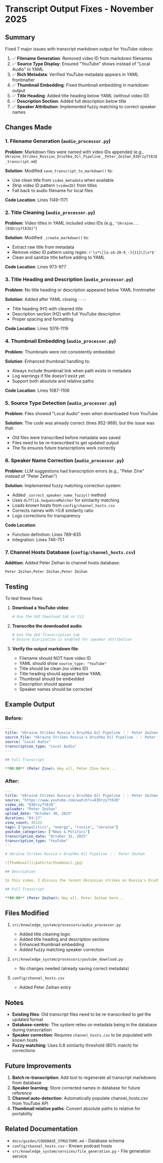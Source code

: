 # Transcript Output Fixes - November 2025

## Summary

Fixed 7 major issues with transcript markdown output for YouTube videos:

1. ✅ **Filename Generation**: Removed video ID from markdown filenames
2. ✅ **Source Type Display**: Ensured "YouTube" shows instead of "Local Audio" in YAML
3. ✅ **Rich Metadata**: Verified YouTube metadata appears in YAML frontmatter
4. ✅ **Thumbnail Embedding**: Fixed thumbnail embedding in markdown output
5. ✅ **Title Heading**: Added title heading below YAML (without video ID)
6. ✅ **Description Section**: Added full description below title
7. ✅ **Speaker Attribution**: Implemented fuzzy matching to correct speaker names

## Changes Made

### 1. Filename Generation (`audio_processor.py`)

**Problem**: Markdown files were named with video IDs appended (e.g., `Ukraine_Strikes_Russias_Druzhba_Oil_Pipeline__Peter_Zeihan_83Drzy7t8JQ_transcript.md`)

**Solution**: Modified `save_transcript_to_markdown()` to:
- Use clean title from `video_metadata` when available
- Strip video ID pattern `[videoID]` from titles
- Fall back to audio filename for local files

**Code Location**: Lines 1149-1171

### 2. Title Cleaning (`audio_processor.py`)

**Problem**: Video titles in YAML included video IDs (e.g., `"Ukraine... [83Drzy7t8JQ]"`)

**Solution**: Modified `_create_markdown()` to:
- Extract raw title from metadata
- Remove video ID pattern using regex: `r'\s*\[[a-zA-Z0-9_-]{11}\]\s*$'`
- Clean and sanitize title before adding to YAML

**Code Location**: Lines 973-977

### 3. Title Heading and Description (`audio_processor.py`)

**Problem**: No title heading or description appeared below YAML frontmatter

**Solution**: Added after YAML closing `---`:
- Title heading (H1) with cleaned title
- Description section (H2) with full YouTube description
- Proper spacing and formatting

**Code Location**: Lines 1078-1119

### 4. Thumbnail Embedding (`audio_processor.py`)

**Problem**: Thumbnails were not consistently embedded

**Solution**: Enhanced thumbnail handling to:
- Always include thumbnail link when path exists in metadata
- Log warnings if file doesn't exist yet
- Support both absolute and relative paths

**Code Location**: Lines 1087-1106

### 5. Source Type Detection (`audio_processor.py`)

**Problem**: Files showed "Local Audio" even when downloaded from YouTube

**Solution**: The code was already correct (lines 952-969), but the issue was that:
- Old files were transcribed before metadata was saved
- Files need to be re-transcribed to get updated output
- The fix ensures future transcriptions work correctly

### 6. Speaker Name Correction (`audio_processor.py`)

**Problem**: LLM suggestions had transcription errors (e.g., "Peter Zine" instead of "Peter Zeihan")

**Solution**: Implemented fuzzy matching correction system:
- Added `_correct_speaker_name_fuzzy()` method
- Uses `difflib.SequenceMatcher` for similarity matching
- Loads known hosts from `config/channel_hosts.csv`
- Corrects names with >0.8 similarity ratio
- Logs corrections for transparency

**Code Location**: 
- Function definition: Lines 789-835
- Integration: Lines 746-751

### 7. Channel Hosts Database (`config/channel_hosts.csv`)

**Addition**: Added Peter Zeihan to channel hosts database:
```csv
Peter Zeihan,Peter Zeihan,Peter Zeihan
```

## Testing

To test these fixes:

1. **Download a YouTube video**:
   ```bash
   # Use the GUI Download tab or CLI
   ```

2. **Transcribe the downloaded audio**:
   ```bash
   # Use the GUI Transcription tab
   # Ensure diarization is enabled for speaker attribution
   ```

3. **Verify the output markdown file**:
   - Filename should NOT have video ID
   - YAML should show `source_type: "YouTube"`
   - Title should be clean (no video ID)
   - Title heading should appear below YAML
   - Thumbnail should be embedded
   - Description should appear
   - Speaker names should be corrected

## Example Output

### Before:
```yaml
---
title: "Ukraine Strikes Russia's Druzhba Oil Pipeline ｜｜ Peter Zeihan [83Drzy7t8JQ]"
source_file: "Ukraine Strikes Russia's Druzhba Oil Pipeline ｜｜ Peter Zeihan [83Drzy7t8JQ].mp4"
source: "Local Audio"
transcription_type: "Local Audio"
---

## Full Transcript

**00:00** (Peter Zine): Hey all, Peter Zine here...
```

### After:
```yaml
---
title: "Ukraine Strikes Russia's Druzhba Oil Pipeline ｜｜ Peter Zeihan"
source: "https://www.youtube.com/watch?v=83Drzy7t8JQ"
video_id: "83Drzy7t8JQ"
uploader: "Peter Zeihan"
upload_date: "October 30, 2025"
duration: "03:17"
view_count: 45123
tags: ["geopolitics", "energy", "russia", "ukraine"]
youtube_categories: ["News & Politics"]
transcription_date: "October 31, 2025"
transcription_type: "YouTube"
---

# Ukraine Strikes Russia's Druzhba Oil Pipeline ｜｜ Peter Zeihan

![Thumbnail](/path/to/thumbnail.jpg)

## Description

In this video, I discuss the recent Ukrainian strikes on Russia's Druzhba oil pipeline...

## Full Transcript

**00:00** (Peter Zeihan): Hey all, Peter Zeihan here...
```

## Files Modified

1. `src/knowledge_system/processors/audio_processor.py`
   - Added title cleaning logic
   - Added title heading and description sections
   - Enhanced thumbnail embedding
   - Added fuzzy matching speaker correction

2. `src/knowledge_system/processors/youtube_download.py`
   - No changes needed (already saving correct metadata)

3. `config/channel_hosts.csv`
   - Added Peter Zeihan entry

## Notes

- **Existing files**: Old transcript files need to be re-transcribed to get the updated format
- **Database-centric**: The system relies on metadata being in the database during transcription
- **Speaker correction**: Requires `channel_hosts.csv` to be populated with known hosts
- **Fuzzy matching**: Uses 0.8 similarity threshold (80% match) for corrections

## Future Improvements

1. **Batch re-transcription**: Add tool to regenerate all transcript markdowns from database
2. **Speaker learning**: Store corrected names in database for future reference
3. **Channel auto-detection**: Automatically populate channel_hosts.csv from YouTube API
4. **Thumbnail relative paths**: Convert absolute paths to relative for portability

## Related Documentation

- `docs/guides/CODEBASE_STRUCTURE.md` - Database schema
- `config/channel_hosts.csv` - Known podcast hosts
- `src/knowledge_system/services/file_generation.py` - File generation service

